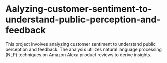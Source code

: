 # Aalyzing-customer-sentiment-to-understand-public-perception-and-feedback
This project involves analyzing customer sentiment to understand public perception and feedback. The analysis utilizes natural language processing (NLP) techniques on Amazon Alexa product reviews to derive insights.
